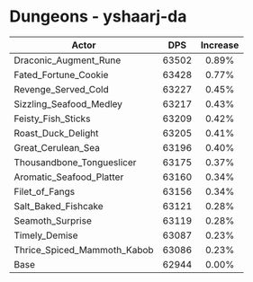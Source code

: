 # Dungeons - yshaarj-da
| Actor | DPS | Increase |
|---|:---:|:---:|
|Draconic_Augment_Rune|63502|0.89%|
|Fated_Fortune_Cookie|63428|0.77%|
|Revenge_Served_Cold|63227|0.45%|
|Sizzling_Seafood_Medley|63217|0.43%|
|Feisty_Fish_Sticks|63209|0.42%|
|Roast_Duck_Delight|63205|0.41%|
|Great_Cerulean_Sea|63196|0.40%|
|Thousandbone_Tongueslicer|63175|0.37%|
|Aromatic_Seafood_Platter|63160|0.34%|
|Filet_of_Fangs|63156|0.34%|
|Salt_Baked_Fishcake|63121|0.28%|
|Seamoth_Surprise|63119|0.28%|
|Timely_Demise|63087|0.23%|
|Thrice_Spiced_Mammoth_Kabob|63086|0.23%|
|Base|62944|0.00%|
